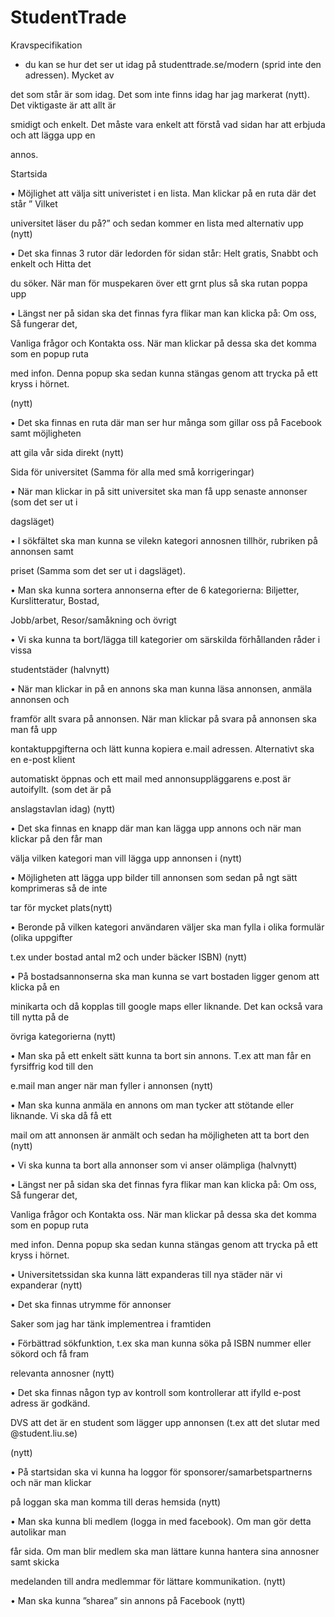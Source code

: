 StudentTrade
============
Kravspecifikation 

 - du kan se hur det ser ut idag på studenttrade.se/modern (sprid inte den adressen). Mycket av 

det som står är som idag. Det som inte finns idag har jag markerat (nytt). Det viktigaste är att allt är 

smidigt och enkelt. Det måste vara enkelt att förstå vad sidan har att erbjuda och att lägga upp en 

annos.

Startsida

• Möjlighet att välja sitt univeristet i en lista. Man klickar på en ruta där det står ” Vilket 

universitet läser du på?” och sedan kommer en lista med alternativ upp (nytt)

• Det ska finnas 3 rutor där ledorden för sidan står: Helt gratis, Snabbt och enkelt och Hitta det 

du söker. När man för muspekaren över ett grnt plus så ska rutan poppa upp

• Längst ner på sidan ska det finnas fyra flikar man kan klicka på: Om oss, Så fungerar det, 

Vanliga frågor och Kontakta oss. När man klickar på dessa ska det komma som en popup ruta 

med infon. Denna popup ska sedan kunna stängas genom att trycka på ett kryss i hörnet. 

(nytt)

• Det ska finnas en ruta där man ser hur många som gillar oss på Facebook samt möjligheten 

att gila vår sida direkt (nytt)

Sida för universitet (Samma för alla med små korrigeringar)

• När man klickar in på sitt universitet ska man få upp senaste annonser (som det ser ut i 

dagsläget)

• I sökfältet ska man kunna se vilekn kategori annosnen tillhör, rubriken på annonsen samt 

priset (Samma som det ser ut i dagsläget). 

• Man ska kunna sortera annonserna efter de 6 kategorierna: Biljetter, Kurslitteratur, Bostad, 

Jobb/arbet, Resor/samåkning och övrigt

• Vi ska kunna ta bort/lägga till kategorier om särskilda förhållanden råder i vissa 

studentstäder (halvnytt)

• När man klickar in på en annons ska man kunna läsa annonsen, anmäla annonsen och 

framför allt svara på annonsen. När man klickar på svara på annonsen ska man få upp 

kontaktuppgifterna och lätt kunna kopiera e.mail adressen. Alternativt ska en e-post klient 

automatiskt öppnas och ett mail med annonsuppläggarens e.post är autoifyllt. (som det är på 

anslagstavlan idag) (nytt)

• Det ska finnas en knapp där man kan lägga upp annons och när man klickar på den får man 

välja vilken kategori man vill lägga upp annonsen i (nytt)

• Möjligheten att lägga upp bilder till annonsen som sedan på ngt sätt komprimeras så de inte 

tar för mycket plats(nytt)

• Beronde på vilken kategori användaren väljer ska man fylla i olika formulär (olika uppgifter 

t.ex under bostad antal m2 och under bäcker ISBN) (nytt)

• På bostadsannonserna ska man kunna se vart bostaden ligger genom att klicka på en 

minikarta och då kopplas till google maps eller liknande. Det kan också vara till nytta på de 

övriga kategorierna (nytt)

• Man ska på ett enkelt sätt kunna ta bort sin annons. T.ex att man får en fyrsiffrig kod till den 

e.mail man anger när man fyller i annonsen (nytt)

• Man ska kunna anmäla en annons om man tycker att stötande eller liknande. Vi ska då få ett 

mail om att annonsen är anmält och sedan ha möjligheten att ta bort den (nytt)

• Vi ska kunna ta bort alla annonser som vi anser olämpliga (halvnytt)

• Längst ner på sidan ska det finnas fyra flikar man kan klicka på: Om oss, Så fungerar det, 

Vanliga frågor och Kontakta oss. När man klickar på dessa ska det komma som en popup ruta 

med infon. Denna popup ska sedan kunna stängas genom att trycka på ett kryss i hörnet.

• Universitetssidan ska kunna lätt expanderas till nya städer när vi expanderar (nytt)

• Det ska finnas utrymme för annonser

Saker som jag har tänk implementrea i framtiden

• Förbättrad sökfunktion, t.ex ska man kunna söka på ISBN nummer eller sökord och få fram 

relevanta annosner (nytt)

• Det ska finnas någon typ av kontroll som kontrollerar att ifylld e-post adress är godkänd. 

DVS att det är en student som lägger upp annonsen (t.ex att det slutar med @student.liu.se) 

(nytt)

• På startsidan ska vi kunna ha loggor för sponsorer/samarbetspartnerns och när man klickar 

på loggan ska man komma till deras hemsida (nytt)

• Man ska kunna bli medlem (logga in med facebook). Om man gör detta autolikar man 

får sida. Om man blir medlem ska man lättare kunna hantera sina annosner samt skicka 

medelanden till andra medlemmar för lättare kommunikation. (nytt)

• Man ska kunna ”sharea” sin annons på Facebook (nytt)
